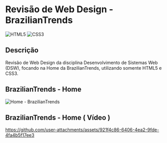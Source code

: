 # Revisão de Web Design - BrazilianTrends

![HTML5](https://img.shields.io/badge/HTML5-5E5E5E?style=flat&logo=html5&logoColor=white)
![CSS3](https://img.shields.io/badge/CSS3-5E5E5E?style=flat&logo=css3&logoColor=white)

## Descrição

Revisão de Web Design da disciplina Desenvolvimento de Sistemas Web (DSW), focando na Home da BrazilianTrends, utilizando somente HTML5 e CSS3.

## BrazilianTrends - Home
![Home - BrazilianTrends](https://github.com/user-attachments/assets/e9ac8ebc-cd23-4361-b3a4-9715d099f146)

## BrazilianTrends - Home ( Vídeo )
https://github.com/user-attachments/assets/921f4c86-6406-4ea2-9fde-4fa4b5f17ee3

